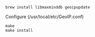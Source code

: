```
brew install libmaxminddb geoipupdate
```

Configure (/usr/local/etc/GeoIP.conf)

```
make
make install
```
